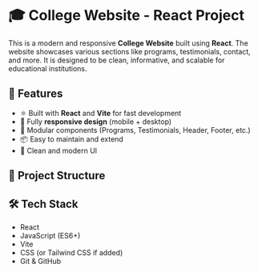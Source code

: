 # 🎓 College Website - React Project

This is a modern and responsive **College Website** built using **React**. The website showcases various sections like programs, testimonials, contact, and more. It is designed to be clean, informative, and scalable for educational institutions.

## 🚀 Features

- ⚛️ Built with **React** and **Vite** for fast development
- 📱 Fully **responsive design** (mobile + desktop)
- 🧩 Modular components (Programs, Testimonials, Header, Footer, etc.)
- 📦 Easy to maintain and extend
- 🎨 Clean and modern UI

## 📁 Project Structure


## 🛠️ Tech Stack

- React
- JavaScript (ES6+)
- Vite
- CSS (or Tailwind CSS if added)
- Git & GitHub


